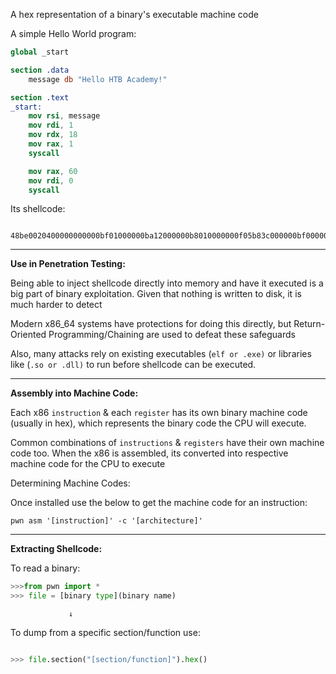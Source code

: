 
A hex representation of a binary's executable machine code

A simple Hello World program: 

```nasm
global _start

section .data
    message db "Hello HTB Academy!"

section .text
_start:
    mov rsi, message
    mov rdi, 1
    mov rdx, 18
    mov rax, 1
    syscall

    mov rax, 60
    mov rdi, 0
    syscall

``` 

Its shellcode: 

```shellcode

48be0020400000000000bf01000000ba12000000b8010000000f05b83c000000bf000000000f05
```

-------------------------------------------

**Use in Penetration Testing:**

Being able to inject shellcode directly into memory and have it executed is a big part of binary exploitation. Given that nothing is written to disk, it is much harder to detect

Modern x86_64 systems have protections for doing this directly, but Return-Oriented Programming/Chaining are used to defeat these safeguards

Also, many attacks rely on existing executables (`elf or .exe)` or libraries like (`.so or .dll)` to run before shellcode can be executed. 

-------------------------------------------

**Assembly into Machine Code:** 

Each x86 `instruction` & each `register` has its own binary machine code (usually in hex), which represents the binary code the CPU will execute.

Common combinations of `instructions` & `registers` have their own machine code too. When the x86 is assembled, its converted into respective machine code for the CPU to execute


Determining Machine Codes: 

Once installed use the below to get the machine code for an instruction: 

	pwn asm '[instruction]' -c '[architecture]'


-------------------------------------------

**Extracting Shellcode:** 

To read a binary:

```python
>>>from pwn import *
>>> file = [binary type](binary name)

```

                 ↓

To dump from a specific section/function use: 

```python

>>> file.section("[section/function]").hex()

```